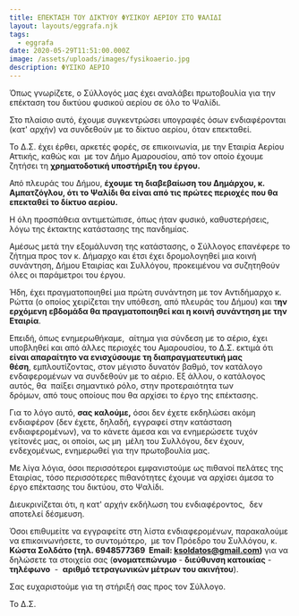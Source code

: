 ```yaml
---
title: ΕΠΕΚΤΑΣΗ ΤΟΥ ΔΙΚΤΥΟΥ ΦΥΣΙΚΟΥ ΑΕΡΙΟΥ ΣΤΟ ΨΑΛΙΔΙ
layout: layouts/eggrafa.njk
tags:
  - eggrafa
date: 2020-05-29T11:51:00.000Z
image: /assets/uploads/images/fysikoaerio.jpg
description: ΦΥΣΙΚΟ ΑΕΡΙΟ
---
```

Όπως γνωρίζετε, ο Σύλλογός μας έχει αναλάβει πρωτοβουλία για την επέκταση του δικτύου φυσικού αερίου σε όλο το Ψαλίδι. 

Στο πλαίσιο αυτό, έχουμε συγκεντρώσει υπογραφές όσων ενδιαφέρονται (κατ' αρχήν) να συνδεθούν με το δίκτυο αερίου, όταν επεκταθεί. 

Το Δ.Σ. έχει έρθει, αρκετές φορές, σε επικοινωνία, με την Εταιρία Αερίου Αττικής, καθώς και  με τον Δήμο Αμαρουσίου, από τον οποίο έχουμε ζητήσει τη **χρηματοδοτική υποστήριξη του έργου.**

Από πλευράς του Δήμου, **έχουμε τη διαβεβαίωση του Δημάρχου, κ. Αμπατζόγλου, ότι το Ψαλίδι θα είναι από τις πρώτες περιοχές που θα επεκταθεί το δίκτυο αερίου.**

Η όλη προσπάθεια αντιμετώπισε, όπως ήταν φυσικό, καθυστερήσεις, λόγω της έκτακτης κατάστασης της πανδημίας. 

Αμέσως μετά την εξομάλυνση της κατάστασης, ο Σύλλογος επανέφερε το ζήτημα προς τον κ. Δήμαρχο και έτσι έχει δρομολογηθεί μια κοινή συνάντηση, Δήμου Εταιρίας και Συλλόγου, προκειμένου να συζητηθούν όλες οι παράμετροι του έργου.

Ήδη, έχει πραγματοποιηθεί μια πρώτη συνάντηση με τον Αντιδήμαρχο κ. Ρώττα (ο οποίος χειρίζεται την υπόθεση, από πλευράς του Δήμου) και τ**ην ερχόμενη εβδομάδα θα πραγματοποιηθεί και η κοινή συνάντηση με την Εταιρία**.

Επειδή, όπως ενημερωθήκαμε,  αίτημα για σύνδεση με το αέριο, έχει υποβληθεί και από άλλες περιοχές του Αμαρουσίου, το Δ.Σ. εκτιμά ότι **είναι απαραίτητο να ενισχύσουμε τη διαπραγματευτική μας θέση**, εμπλουτίζοντας, στον μέγιστο δυνατόν βαθμό, τον κατάλογο ενδαφερομένων να συνδεθούν με το αέριο. Εξ άλλου, ο κατάλογος αυτός, θα  παίξει σημαντικό ρόλο, στην προτεραιότητα των δρόμων, από τους οποίους που θα αρχίσει το έργο της επέκτασης.

Για το λόγο αυτό, **σας καλούμε,** όσοι δεν έχετε εκδηλώσει ακόμη ενδιαφέρον (δεν έχετε, δηλαδή, εγγραφεί στην κατάσταση ενδιαφερομένων), να το κάνετε άμεσα και να ενημερώσετε τυχόν γείτονές μας, οι οποίοι, ως μη  μέλη του Συλλόγου, δεν έχουν, ενδεχομένως, ενημερωθεί για την πρωτοβουλία μας. 

Με λίγα λόγια, όσοι περισσότεροι εμφανιστούμε ως πιθανοί πελάτες της Εταιρίας, τόσο περισσότερες πιθανότητες έχουμε να αρχίσει άμεσα το έργο επέκτασης του δικτύου, στο Ψαλίδι.

Διευκρινίζεται ότι, η κατ' αρχήν εκδήλωση του ενδιαφέροντος,  δεν αποτελεί δέσμευση.

Όσοι επιθυμείτε να εγγραφείτε στη λίστα ενδιαφερομένων, παρακαλούμε να επικοινωνήσετε, το συντομότερο,  με τον Πρόεδρο του Συλλόγου, κ. **Κώστα Σολδάτο (τηλ. 6948577369  Email: [ksoldatos@gmail.com](mailto:ksoldatos@gmail.com))** για να δηλώσετε τα στοιχεία σας (**ονοματεπώνυμο** - **διεύθυνση κατοικίας** - **τηλέφωνο**  -  **αριθμό τετραγωνικών μέτρων του ακινήτου**).

Σας ευχαριστούμε για τη στήριξή σας προς τον Σύλλογο.

Το Δ.Σ.
